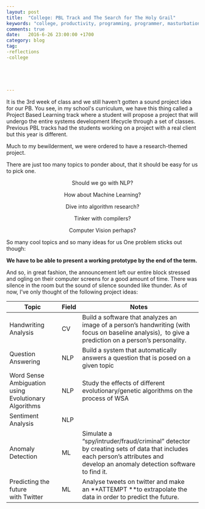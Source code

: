 ```yaml
---
layout: post
title:  "College: PBL Track and The Search for The Holy Grail"
keywords: "college, productivity, programming, programmer, masturbation"
comments: true
date:   2016-6-26 23:00:00 +1700
category: blog
tag:
-reflections
-college





---
```


It is the 3rd week of class and we still haven’t gotten a sound project idea for our PB. You see, in my school's curriculum, we have this thing called a Project Based Learning track where a student will propose a project that will undergo the entire systems development lifecycle through a set of classes. Previous PBL tracks had the students working on a project with a real client but this year is different.

Much to my bewilderment, we were ordered to have a research-themed project. 

There are just too many topics to ponder about, that it should be easy for us to pick one.

<center>

Should we go with NLP?

How about Machine Learning?

Dive into algorithm research?

Tinker with compilers?

Computer Vision perhaps?

</center>

So many cool topics and so many ideas for us One problem sticks out though:

**We have to be able to present a working prototype by the end of the term.**

And so, in great fashion, the announcement left our entire block stressed and ogling on their computer screens for a good amount of time. There was silence in the room but the sound of silence sounded like thunder. As of now, I’ve only thought of the following project ideas:

| Topic                                    | Field | Notes                                    |
| ---------------------------------------- | ----- | ---------------------------------------- |
| Handwriting Analysis                     | CV    | Build a software that analyzes an image of a person’s handwriting (with focus on baseline analysis),  to give a prediction on a person’s personality. |
| Question Answering                       | NLP   | Build a system that automatically answers a question that is posed on a given topic |
| Word Sense Ambiguation using Evolutionary Algorithms | NLP   | Study the effects of different evolutionary/genetic algorithms on the process of WSA |
| Sentiment Analysis                       | NLP   |                                          |
| Anomaly Detection                        | ML    | Simulate a “spy/intruder/fraud/criminal” detector by creating sets of data that includes each person’s attributes and develop an anomaly detection software to find it. |
| Predicting the future with Twitter       | ML    | Analyse tweets on twitter and make an **ATTEMPT **to extrapolate the data in order to predict the future. |

